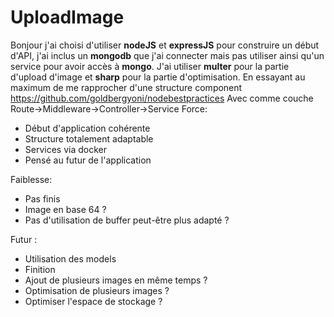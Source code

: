 # UploadImage

Bonjour j'ai choisi d'utiliser **nodeJS** et **expressJS** pour construire un début d'API, j'ai inclus un **mongodb** que j'ai connecter mais pas utiliser ainsi qu'un service pour avoir accès à **mongo**.
J'ai utiliser **multer** pour la partie d'upload d'image et **sharp** pour la partie d'optimisation.
En essayant au maximum de me rapprocher d'une structure component https://github.com/goldbergyoni/nodebestpractices
Avec comme couche
Route->Middleware->Controller->Service
Force:
* Début d'application cohérente
* Structure totalement adaptable
* Services via docker
* Pensé au futur de l'application

Faiblesse:
* Pas finis
* Image en base 64 ?
* Pas d'utilisation de buffer peut-être plus adapté ?

Futur :
* Utilisation des models
* Finition
* Ajout de plusieurs images en même temps ?
* Optimisation de plusieurs images ?
* Optimiser l'espace de stockage ?
